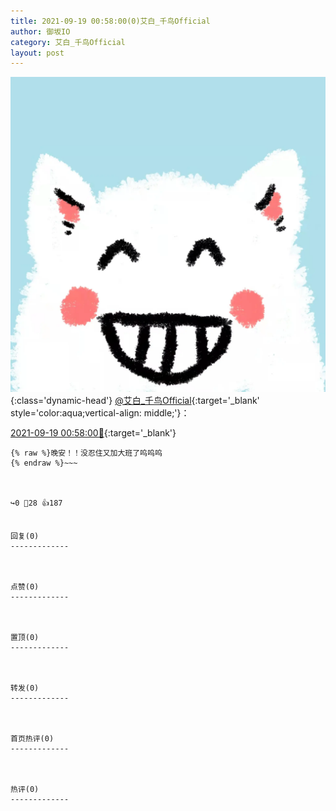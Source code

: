 ```yaml
---
title: 2021-09-19 00:58:00(0)艾白_千鸟Official
author: 御坂IO
category: 艾白_千鸟Official
layout: post
---
```


![img](/images/9ae8b9445fd0665cc014d9080156a45271be73c6.jpg){:class='dynamic-head'}
[@艾白_千鸟Official](https://space.bilibili.com/334537711/dynamic){:target='_blank' style='color:aqua;vertical-align: middle;'}：

[2021-09-19 00:58:00🔗](https://t.bilibili.com/571857200199376263){:target='_blank'}

~~~
{% raw %}晚安！！没忍住又加大班了呜呜呜
{% endraw %}~~~



↪️0 💬28 👍187


回复(0)
-------------



点赞(0)
-------------



置顶(0)
-------------



转发(0)
-------------



首页热评(0)
-------------



热评(0)
-------------



